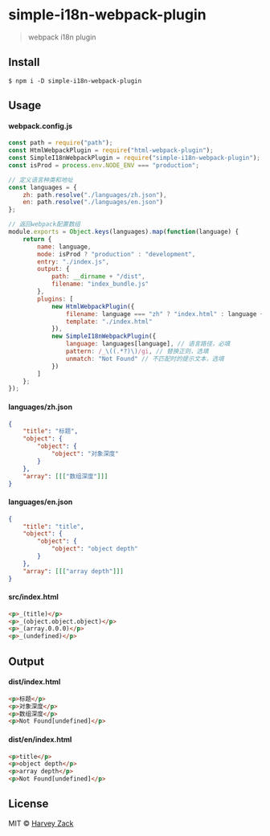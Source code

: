 # simple-i18n-webpack-plugin
> webpack i18n plugin

## Install

```
$ npm i -D simple-i18n-webpack-plugin
```

## Usage
#### webpack.config.js
```js
const path = require("path");
const HtmlWebpackPlugin = require("html-webpack-plugin");
const SimpleI18nWebpackPlugin = require("simple-i18n-webpack-plugin");
const isProd = process.env.NODE_ENV === "production";

// 定义语言种类和地址
const languages = {
	zh: path.resolve("./languages/zh.json"),
	en: path.resolve("./languages/en.json")
};

// 返回webpack配置数组
module.exports = Object.keys(languages).map(function(language) {
	return {
		name: language,
		mode: isProd ? "production" : "development",
		entry: "./index.js",
		output: {
			path: __dirname + "/dist",
			filename: "index_bundle.js"
		},
		plugins: [
			new HtmlWebpackPlugin({
				filename: language === "zh" ? "index.html" : language + "/index.html",
				template: "./index.html"
			}),
			new SimpleI18nWebpackPlugin({
				language: languages[language], // 语言路径，必填
				pattern: /_\((.*?)\)/gi, // 替换正则，选填
				unmatch: "Not Found" // 不匹配时的提示文本，选填
			})
		]
	};
});

```

#### languages/zh.json
```json
{
	"title": "标题",
	"object": {
		"object": {
			"object": "对象深度"
		}
	},
	"array": [[["数组深度"]]]
}
```

#### languages/en.json
```json
{
    "title": "title",
	"object": {
		"object": {
			"object": "object depth"
		}
	},
	"array": [[["array depth"]]]
}
```

#### src/index.html
```html
<p>_(title)</p>
<p>_(object.object.object)</p>
<p>_(array.0.0.0)</p>
<p>_(undefined)</p>
```


## Output
#### dist/index.html
```html
<p>标题</p>
<p>对象深度</p>
<p>数组深度</p>
<p>Not Found[undefined]</p>
```

#### dist/en/index.html
```html
<p>title</p>
<p>object depth</p>
<p>array depth</p>
<p>Not Found[undefined]</p>
```

## License

MIT © [Harvey Zack](https://www.zhw-island.com/)